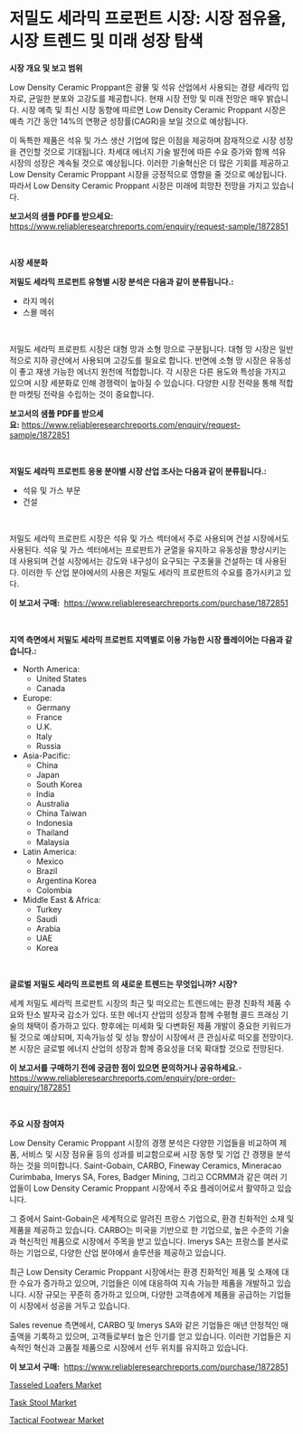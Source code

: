<p><h1>저밀도 세라믹 프로펀트 시장: 시장 점유율, 시장 트렌드 및 미래 성장 탐색</h1></p><p><strong>시장 개요 및 보고 범위</strong></p>
<p><p>Low Density Ceramic Proppant은 광물 및 석유 산업에서 사용되는 경량 세라믹 입자로, 균일한 분포와 고강도를 제공합니다. 현재 시장 전망 및 미래 전망은 매우 밝습니다. 시장 예측 및 최신 시장 동향에 따르면 Low Density Ceramic Proppant 시장은 예측 기간 동안 14%의 연평균 성장률(CAGR)을 보일 것으로 예상됩니다.</p><p>이 독특한 제품은 석유 및 가스 생산 기업에 많은 이점을 제공하며 잠재적으로 시장 성장을 견인할 것으로 기대됩니다. 차세대 에너지 기술 발전에 따른 수요 증가와 함께 석유 시장의 성장은 계속될 것으로 예상됩니다. 이러한 기술혁신은 더 많은 기회를 제공하고 Low Density Ceramic Proppant 시장을 긍정적으로 영향을 줄 것으로 예상됩니다. 따라서 Low Density Ceramic Proppant 시장은 미래에 희망찬 전망을 가지고 있습니다.</p></p>
<p><strong>보고서의 샘플 PDF를 받으세요:</strong> <a href="https://www.reliableresearchreports.com/enquiry/request-sample/1872851">https://www.reliableresearchreports.com/enquiry/request-sample/1872851</a></p>
<p>&nbsp;</p>
<p><strong>시장 세분화</strong></p>
<p><strong>저밀도 세라믹 프로펀트 유형별 시장 분석은 다음과 같이 분류됩니다.:</strong></p>
<p><ul><li>라지 메쉬</li><li>스몰 메쉬</li></ul></p>
<p>&nbsp;</p>
<p><p>저밀도 세라믹 프로판트 시장은 대형 망과 소형 망으로 구분됩니다. 대형 망 시장은 일반적으로 지하 광산에서 사용되며 고강도를 필요로 합니다. 반면에 소형 망 시장은 유동성이 좋고 재생 가능한 에너지 원천에 적합합니다. 각 시장은 다른 용도와 특성을 가지고 있으며 시장 세분화로 인해 경쟁력이 높아질 수 있습니다. 다양한 시장 전략을 통해 적합한 마켓팅 전략을 수립하는 것이 중요합니다.</p></p>
<p><strong>보고서의 샘플 PDF를 받으세요:</strong>&nbsp;<a href="https://www.reliableresearchreports.com/enquiry/request-sample/1872851">https://www.reliableresearchreports.com/enquiry/request-sample/1872851</a></p>
<p>&nbsp;</p>
<p><strong> 저밀도 세라믹 프로펀트 응용 분야별 시장 산업 조사는 다음과 같이 분류됩니다.:</strong></p>
<p><ul><li>석유 및 가스 부문</li><li>건설</li></ul></p>
<p>&nbsp;</p>
<p><p>저밀도 세라믹 프로판트 시장은 석유 및 가스 섹터에서 주로 사용되며 건설 시장에서도 사용된다. 석유 및 가스 섹터에서는 프로판트가 균열을 유지하고 유동성을 향상시키는 데 사용되며 건설 시장에서는 강도와 내구성이 요구되는 구조물을 건설하는 데 사용된다. 이러한 두 산업 분야에서의 사용은 저밀도 세라믹 프로판트의 수요를 증가시키고 있다.</p></p>
<p><strong>이 보고서 구매:</strong>&nbsp; <a href="https://www.reliableresearchreports.com/purchase/1872851">https://www.reliableresearchreports.com/purchase/1872851</a></p>
<p>&nbsp;</p>
<p><strong>지역 측면에서 저밀도 세라믹 프로펀트 지역별로 이용 가능한 시장 플레이어는 다음과 같습니다.:</strong></p>
<p><ul>
    <li>
        North America:
        <ul>
            <li>United States</li>
            <li>Canada</li>
        </ul>
    </li>
    <li>
        Europe:
        <ul>
            <li>Germany</li>
            <li>France</li>
            <li>U.K.</li>
            <li>Italy</li>
            <li>Russia</li>
        </ul>
    </li>
    <li>
        Asia-Pacific:
        <ul>
            <li>China</li>
            <li>Japan</li>
            <li>South Korea</li>
            <li>India</li>
            <li>Australia</li>
            <li>China Taiwan</li>
            <li>Indonesia</li>
            <li>Thailand</li>
            <li>Malaysia</li>
        </ul>
    </li>
    <li>
        Latin America:
        <ul>
            <li>Mexico</li>
            <li>Brazil</li>
            <li>Argentina Korea</li>
            <li>Colombia</li>
        </ul>
    </li>
    <li>
        Middle East & Africa:
        <ul>
            <li>Turkey</li>
            <li>Saudi</li>
            <li>Arabia</li>
            <li>UAE</li>
            <li>Korea</li>
        </ul>
    </li>
    </ul></p>
<p>&nbsp;</p>
<p><strong>글로벌 저밀도 세라믹 프로펀트 의 새로운 트렌드는 무엇입니까? 시장?</strong></p>
<p><p>세계 저밀도 세라믹 프로판트 시장의 최근 및 떠오르는 트렌드에는 환경 친화적 제품 수요와 탄소 발자국 감소가 있다. 또한 에너지 산업의 성장과 함께 수평형 콜드 프래싱 기술의 채택이 증가하고 있다. 향후에는 미세화 및 다변화된 제품 개발이 중요한 키워드가 될 것으로 예상되며, 지속가능성 및 성능 향상이 시장에서 큰 관심사로 떠오를 전망이다. 본 시장은 글로벌 에너지 산업의 성장과 함께 중요성을 더욱 확대할 것으로 전망된다.</p></p>
<p><strong>이 보고서를 구매하기 전에 궁금한 점이 있으면 문의하거나 공유하세요.</strong>- <a href="https://www.reliableresearchreports.com/enquiry/pre-order-enquiry/1872851">https://www.reliableresearchreports.com/enquiry/pre-order-enquiry/1872851</a></p>
<p>&nbsp;</p>
<p><strong>주요 시장 참여자</strong></p>
<p><p>Low Density Ceramic Proppant 시장의 경쟁 분석은 다양한 기업들을 비교하여 제품, 서비스 및 시장 점유율 등의 성과를 비교함으로써 시장 동향 및 기업 간 경쟁을 분석하는 것을 의미합니다. Saint-Gobain, CARBO, Fineway Ceramics, Mineracao Curimbaba, Imerys SA, Fores, Badger Mining, 그리고 CCRMM과 같은 여러 기업들이 Low Density Ceramic Proppant 시장에서 주요 플레이어로서 활약하고 있습니다.</p><p>그 중에서 Saint-Gobain은 세계적으로 알려진 프랑스 기업으로, 환경 친화적인 소재 및 제품을 제공하고 있습니다. CARBO는 미국을 기반으로 한 기업으로, 높은 수준의 기술과 혁신적인 제품으로 시장에서 주목을 받고 있습니다. Imerys SA는 프랑스를 본사로하는 기업으로, 다양한 산업 분야에서 솔루션을 제공하고 있습니다.</p><p>최근 Low Density Ceramic Proppant 시장에서는 환경 친화적인 제품 및 소재에 대한 수요가 증가하고 있으며, 기업들은 이에 대응하여 지속 가능한 제품을 개발하고 있습니다. 시장 규모는 꾸준히 증가하고 있으며, 다양한 고객층에게 제품을 공급하는 기업들이 시장에서 성공을 거두고 있습니다.</p><p>Sales revenue 측면에서, CARBO 및 Imerys SA와 같은 기업들은 매년 안정적인 매출액을 기록하고 있으며, 고객들로부터 높은 인기를 얻고 있습니다. 이러한 기업들은 지속적인 혁신과 고품질 제품으로 시장에서 선두 위치를 유지하고 있습니다.</p></p>
<p><strong>이 보고서 구매:</strong>&nbsp;&nbsp;<a href="https://www.reliableresearchreports.com/purchase/1872851">https://www.reliableresearchreports.com/purchase/1872851</a></p>
<p><p><a href="https://github.com/seekum/Market-Research-Report-List-1/blob/main/tasseled-loafers-market.md">Tasseled Loafers Market</a></p><p><a href="https://github.com/timeliteaut/Market-Research-Report-List-1/blob/main/task-stool-market.md">Task Stool Market</a></p><p><a href="https://github.com/bobicer/Market-Research-Report-List-2/blob/main/tactical-footwear-market.md">Tactical Footwear Market</a></p></p>
